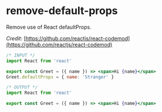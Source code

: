 # remove-default-props

Remove use of React defaultProps.

_Credit_: [https://github.com/reactjs/react-codemod](https://github.com/reactjs/react-codemod)

```jsx
/* INPUT */
import React from 'react'

export const Greet = ({ name }) => <span>Hi {name}</span>
Greet.defaultProps = { name: 'Stranger' }

/* OUTPUT */
import React from 'react'

export const Greet = ({ name }) => <span>Hi {name}</span>
```
